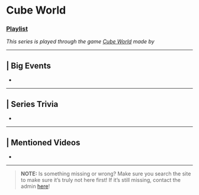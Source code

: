 # Cube World
### [Playlist](https://www.youtube.com/playlist?list=PLwljWXtmIKiTz1Scqdr8aI2tk3U03Qzsh)
*This series is played through the game [Cube World]() made by []()*

----

## | Big Events
- 

----

## | Series Trivia
- 

----
 
## | Mentioned Videos
- []()
 
----
 
> **NOTE:** Is something missing or wrong? Make sure you search the site to make sure it’s truly not here first! If it’s still missing, contact the admin [here](../chapter_2.html)!